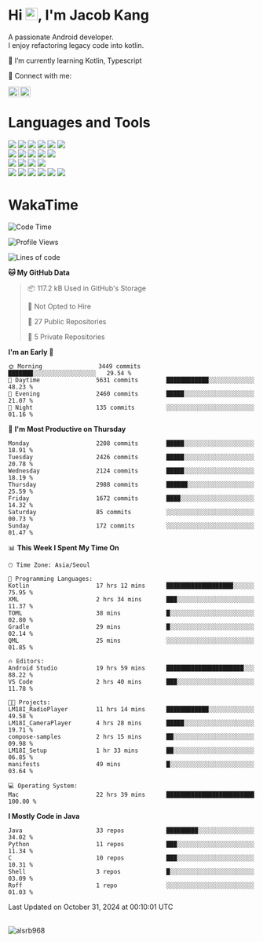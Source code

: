# Hi <img src="https://media.giphy.com/media/hvRJCLFzcasrR4ia7z/giphy.gif" width="25px">, I'm Jacob Kang
A passionate Android developer.
</br>
I enjoy refactoring legacy code into kotlin.

🌱 I’m currently learning Kotlin, Typescript

🤝 Connect with me:

<a href="https://www.linkedin.com/in/minkyu-kang-b7477b1b2/"><img align="left" src="https://raw.githubusercontent.com/yushi1007/yushi1007/main/images/linkedin.svg" alt="Minkyu Kang | LinkedIn" width="21px"/></a>
<a href="https://www.instagram.com/_jacob_kang/"><img align="left" src="https://raw.githubusercontent.com/yushi1007/yushi1007/main/images/instagram.svg" alt="Jacob Kang | Instagram" width="21px"/></a>

</br>

# Languages and Tools

<div align="left">
<img src="https://img.shields.io/badge/java-007396?logo=java&logoColor=white"/>
<img src="https://img.shields.io/badge/kotlin-7F52FF?logo=kotlin&logoColor=white"/>
<img src="https://img.shields.io/badge/python-3776AB?logo=python&logoColor=white"/>
<img src="https://img.shields.io/badge/bash shell-4EAA25?logo=gnubash&logoColor=white"/>
<img src="https://img.shields.io/badge/c-A8B9CC?logo=c&logoColor=white"/>
<img src="https://img.shields.io/badge/c++-00599C?logo=c%2b%2b&logoColor=white"/>
</div>
<div align="left">
<img src="https://img.shields.io/badge/git-F05032?logo=git&logoColor=white"/>
<img src="https://img.shields.io/badge/github-181717?logo=github&logoColor=white"/>
<img src="https://img.shields.io/badge/mysql-4479A1?logo=mysql&logoColor=white"/>
<img src="https://img.shields.io/badge/sqlite-003B57?logo=sqlite&logoColor=white"/>
<img src="https://img.shields.io/badge/amazon AWS-232F3E?logo=amazonaws&logoColor=white"/>
</div>
<div align="left">
<img src="https://img.shields.io/badge/android-3DDC84?logo=android&logoColor=white"/>
<img src="https://img.shields.io/badge/linux-FCC624?logo=linux&logoColor=white"/>
<img src="https://img.shields.io/badge/flask-000000?logo=flask&logoColor=white"/>
<img src="https://img.shields.io/badge/arduino-00979D?logo=arduino&logoColor=white"/>
</div>
<div align="left">
<img src="https://img.shields.io/badge/slack-4A154B?logo=slack&logoColor=white"/>
<img src="https://img.shields.io/badge/notion-000000?logo=notion&logoColor=white"/>
<img src="https://img.shields.io/badge/jira-0052CC?logo=jira&logoColor=white"/>
<img src="https://img.shields.io/badge/postman-FF6C37?logo=postman&logoColor=white"/>
<img src="https://img.shields.io/badge/intellij-000000?logo=intellijidea&logoColor=white"/>
<img src="https://img.shields.io/badge/pycharm-000000?logo=pycharm&logoColor=white"/>
</div>

# WakaTime

<!--START_SECTION:waka-->
![Code Time](http://img.shields.io/badge/Code%20Time-4%2C317%20hrs%2011%20mins-blue)

![Profile Views](http://img.shields.io/badge/Profile%20Views-0-blue)

![Lines of code](https://img.shields.io/badge/From%20Hello%20World%20I%27ve%20Written-5.6%20million%20lines%20of%20code-blue)

**🐱 My GitHub Data** 

> 📦 117.2 kB Used in GitHub's Storage 
 > 
> 🚫 Not Opted to Hire
 > 
> 📜 27 Public Repositories 
 > 
> 🔑 5 Private Repositories 
 > 
**I'm an Early 🐤** 

```text
🌞 Morning                3449 commits        ███████░░░░░░░░░░░░░░░░░░   29.54 % 
🌆 Daytime                5631 commits        ████████████░░░░░░░░░░░░░   48.23 % 
🌃 Evening                2460 commits        █████░░░░░░░░░░░░░░░░░░░░   21.07 % 
🌙 Night                  135 commits         ░░░░░░░░░░░░░░░░░░░░░░░░░   01.16 % 
```
📅 **I'm Most Productive on Thursday** 

```text
Monday                   2208 commits        █████░░░░░░░░░░░░░░░░░░░░   18.91 % 
Tuesday                  2426 commits        █████░░░░░░░░░░░░░░░░░░░░   20.78 % 
Wednesday                2124 commits        █████░░░░░░░░░░░░░░░░░░░░   18.19 % 
Thursday                 2988 commits        ██████░░░░░░░░░░░░░░░░░░░   25.59 % 
Friday                   1672 commits        ████░░░░░░░░░░░░░░░░░░░░░   14.32 % 
Saturday                 85 commits          ░░░░░░░░░░░░░░░░░░░░░░░░░   00.73 % 
Sunday                   172 commits         ░░░░░░░░░░░░░░░░░░░░░░░░░   01.47 % 
```


📊 **This Week I Spent My Time On** 

```text
🕑︎ Time Zone: Asia/Seoul

💬 Programming Languages: 
Kotlin                   17 hrs 12 mins      ███████████████████░░░░░░   75.95 % 
XML                      2 hrs 34 mins       ███░░░░░░░░░░░░░░░░░░░░░░   11.37 % 
TOML                     38 mins             █░░░░░░░░░░░░░░░░░░░░░░░░   02.80 % 
Gradle                   29 mins             █░░░░░░░░░░░░░░░░░░░░░░░░   02.14 % 
QML                      25 mins             ░░░░░░░░░░░░░░░░░░░░░░░░░   01.85 % 

🔥 Editors: 
Android Studio           19 hrs 59 mins      ██████████████████████░░░   88.22 % 
VS Code                  2 hrs 40 mins       ███░░░░░░░░░░░░░░░░░░░░░░   11.78 % 

🐱‍💻 Projects: 
LM18I_RadioPlayer        11 hrs 14 mins      ████████████░░░░░░░░░░░░░   49.58 % 
LM18I_CameraPlayer       4 hrs 28 mins       █████░░░░░░░░░░░░░░░░░░░░   19.71 % 
compose-samples          2 hrs 15 mins       ██░░░░░░░░░░░░░░░░░░░░░░░   09.98 % 
LM18I_Setup              1 hr 33 mins        ██░░░░░░░░░░░░░░░░░░░░░░░   06.85 % 
manifests                49 mins             █░░░░░░░░░░░░░░░░░░░░░░░░   03.64 % 

💻 Operating System: 
Mac                      22 hrs 39 mins      █████████████████████████   100.00 % 
```

**I Mostly Code in Java** 

```text
Java                     33 repos            █████████░░░░░░░░░░░░░░░░   34.02 % 
Python                   11 repos            ███░░░░░░░░░░░░░░░░░░░░░░   11.34 % 
C                        10 repos            ███░░░░░░░░░░░░░░░░░░░░░░   10.31 % 
Shell                    3 repos             █░░░░░░░░░░░░░░░░░░░░░░░░   03.09 % 
Roff                     1 repo              ░░░░░░░░░░░░░░░░░░░░░░░░░   01.03 % 
```




 Last Updated on October 31, 2024 at 00:10:01 UTC
<!--END_SECTION:waka-->

</br>

<div align="left">
<img align="left" src="https://github-readme-stats.vercel.app/api/top-langs?username=alsrb968&show_icons=true&locale=en&layout=compact&theme=dark" alt="alsrb968" />
</div>
